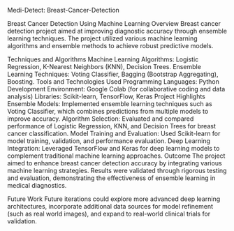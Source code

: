 Medi-Detect: Breast-Cancer-Detection

Breast Cancer Detection Using Machine Learning Overview Breast cancer detection project aimed at improving diagnostic accuracy through ensemble learning techniques. The project utilized various machine learning algorithms and ensemble methods to achieve robust predictive models.

Techniques and Algorithms Machine Learning Algorithms: Logistic Regression, K-Nearest Neighbors (KNN), Decision Trees. Ensemble Learning Techniques: Voting Classifier, Bagging (Bootstrap Aggregating), Boosting. Tools and Technologies Used Programming Languages: Python Development Environment: Google Colab (for collaborative coding and data analysis) Libraries: Scikit-learn, TensorFlow, Keras Project Highlights Ensemble Models: Implemented ensemble learning techniques such as Voting Classifier, which combines predictions from multiple models to improve accuracy. Algorithm Selection: Evaluated and compared performance of Logistic Regression, KNN, and Decision Trees for breast cancer classification. Model Training and Evaluation: Used Scikit-learn for model training, validation, and performance evaluation. Deep Learning Integration: Leveraged TensorFlow and Keras for deep learning models to complement traditional machine learning approaches. Outcome The project aimed to enhance breast cancer detection accuracy by integrating various machine learning strategies. Results were validated through rigorous testing and evaluation, demonstrating the effectiveness of ensemble learning in medical diagnostics.

Future Work Future iterations could explore more advanced deep learning architectures, incorporate additional data sources for model refinement (such as real world images), and expand to real-world clinical trials for validation.
